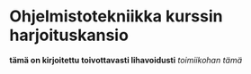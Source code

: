 # Ohjelmistotekniikka kurssin harjoituskansio
**tämä on kirjoitettu toivottavasti lihavoidusti**
_toimiikohan tämä_
